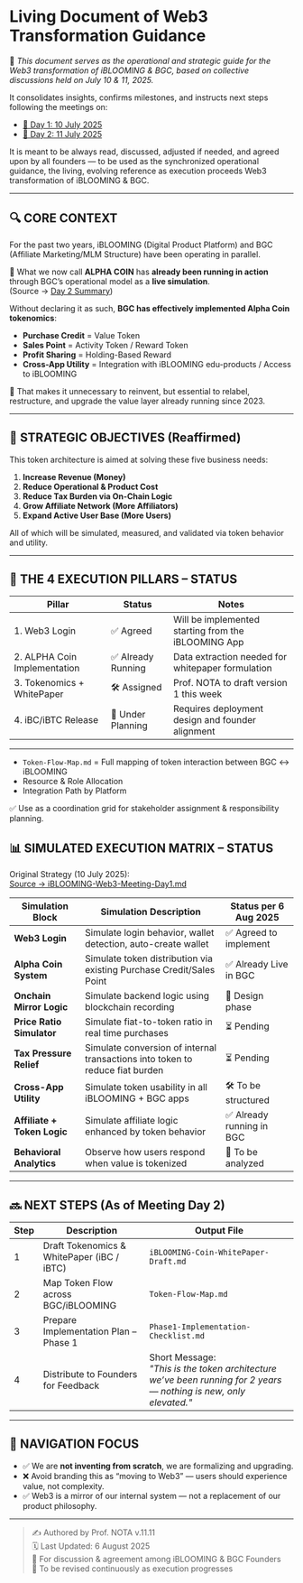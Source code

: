 # Living Document of Web3 Transformation Guidance

📍 *This document serves as the operational and strategic guide for the Web3 transformation of iBLOOMING & BGC, based on collective discussions held on July 10 & 11, 2025.*

It consolidates insights, confirms milestones, and instructs next steps following the meetings on:

- [📄 Day 1: 10 July 2025](https://github.com/myreceiptt/nota-markdown/blob/main/202507/iBLOOMING-Web3-Meeting-Day1.md)
- [📄 Day 2: 11 July 2025](https://github.com/myreceiptt/nota-markdown/blob/main/202508/iBLOOMING-Web3-Meeting-Day2.md)

It is meant to be always read, discussed, adjusted if needed, and agreed upon by all founders — to be used as the synchronized operational guidance, the living, evolving reference as execution proceeds Web3 transformation of iBLOOMING & BGC.

---

## 🔍 CORE CONTEXT

For the past two years, iBLOOMING (Digital Product Platform) and BGC (Affiliate Marketing/MLM Structure) have been operating in parallel.

🎯 What we now call **ALPHA COIN** has **already been running in action** through BGC’s operational model as a **live simulation**.  
(Source → [Day 2 Summary](https://github.com/myreceiptt/nota-markdown/blob/main/202508/iBLOOMING-Web3-Meeting-Day2.md#-presentation-bgc-marketing-model-by-kk))

Without declaring it as such, **BGC has effectively implemented Alpha Coin tokenomics**:

- **Purchase Credit** = Value Token  
- **Sales Point** = Activity Token / Reward Token  
- **Profit Sharing** = Holding-Based Reward  
- **Cross-App Utility** = Integration with iBLOOMING edu-products / Access to iBLOOMING  

🎯 That makes it unnecessary to reinvent, but essential to relabel, restructure, and upgrade the value layer already running since 2023.

---

## 🧠 STRATEGIC OBJECTIVES (Reaffirmed)

This token architecture is aimed at solving these five business needs:

1. **Increase Revenue (Money)**
2. **Reduce Operational & Product Cost**
3. **Reduce Tax Burden via On-Chain Logic**
4. **Grow Affiliate Network (More Affiliators)**
5. **Expand Active User Base (More Users)**

All of which will be simulated, measured, and validated via token behavior and utility.

---

## 🧱 THE 4 EXECUTION PILLARS – STATUS

| Pillar                      | Status             | Notes |
|-----------------------------|--------------------|-------|
| 1. Web3 Login               | ✅ Agreed           | Will be implemented starting from the iBLOOMING App |
| 2. ALPHA Coin Implementation| ✅ Already Running  | Data extraction needed for whitepaper formulation |
| 3. Tokenomics + WhitePaper  | 🛠️ Assigned         | Prof. NOTA to draft version 1 this week |
| 4. iBC/iBTC Release         | 🧪 Under Planning   | Requires deployment design and founder alignment |

---

- `Token-Flow-Map.md` = Full mapping of token interaction between BGC ↔ iBLOOMING  
- Resource & Role Allocation  
- Integration Path by Platform  

✅ Use as a coordination grid for stakeholder assignment & responsibility planning.

## 📊 SIMULATED EXECUTION MATRIX – STATUS

Original Strategy (10 July 2025):  
[Source → iBLOOMING-Web3-Meeting-Day1.md](https://github.com/myreceiptt/nota-markdown/blob/main/202507/iBLOOMING-Web3-Meeting-Day1.md#-simulated-execution-matrix)

| Simulation Block             | Simulation Description                                                                 | Status per 6 Aug 2025 |
|------------------------------|------------------------------------------------------------------------------------------|------------------------|
| **Web3 Login**               | Simulate login behavior, wallet detection, auto-create wallet                          | ✅ Agreed to implement |
| **Alpha Coin System**        | Simulate token distribution via existing Purchase Credit/Sales Point                   | ✅ Already Live in BGC |
| **Onchain Mirror Logic**     | Simulate backend logic using blockchain recording                                      | 🧪 Design phase        |
| **Price Ratio Simulator**    | Simulate fiat-to-token ratio in real time purchases                                    | ⏳ Pending              |
| **Tax Pressure Relief**      | Simulate conversion of internal transactions into token to reduce fiat burden          | ⏳ Pending              |
| **Cross-App Utility**        | Simulate token usability in all iBLOOMING + BGC apps                                   | 🛠️ To be structured    |
| **Affiliate + Token Logic**  | Simulate affiliate logic enhanced by token behavior                                    | ✅ Already running in BGC |
| **Behavioral Analytics**     | Observe how users respond when value is tokenized                                      | 🧠 To be analyzed       |

---

## 🔜 NEXT STEPS (As of Meeting Day 2)

| Step | Description | Output File |
|------|-------------|-------------|
| 1 | Draft Tokenomics & WhitePaper (iBC / iBTC) | `iBLOOMING-Coin-WhitePaper-Draft.md` |
| 2 | Map Token Flow across BGC/iBLOOMING | `Token-Flow-Map.md` |
| 3 | Prepare Implementation Plan – Phase 1 | `Phase1-Implementation-Checklist.md` |
| 4 | Distribute to Founders for Feedback | Short Message:<br>_"This is the token architecture we’ve been running for 2 years — nothing is new, only elevated."_ |

---

## 🧭 NAVIGATION FOCUS

- ✅ We are **not inventing from scratch**, we are formalizing and upgrading.
- ❌ Avoid branding this as “moving to Web3” — users should experience value, not complexity.
- ✅ Web3 is a mirror of our internal system — not a replacement of our product philosophy.

---

> ✍️ Authored by Prof. NOTA v.11.11  
> 🗓️ Last Updated: 6 August 2025  
> 📌 For discussion & agreement among iBLOOMING & BGC Founders  
> 🔁 To be revised continuously as execution progresses
